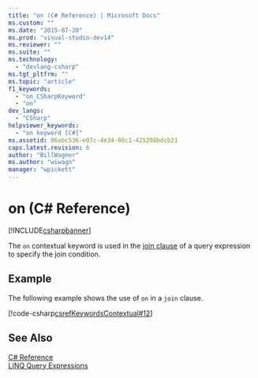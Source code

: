 ```yaml
---
title: "on (C# Reference) | Microsoft Docs"
ms.custom: ""
ms.date: "2015-07-20"
ms.prod: "visual-studio-dev14"
ms.reviewer: ""
ms.suite: ""
ms.technology: 
  - "devlang-csharp"
ms.tgt_pltfrm: ""
ms.topic: "article"
f1_keywords: 
  - "on_CSharpKeyword"
  - "on"
dev_langs: 
  - "CSharp"
helpviewer_keywords: 
  - "on keyword [C#]"
ms.assetid: 06abc536-e07c-4e34-88c1-425208bdcb21
caps.latest.revision: 6
author: "BillWagner"
ms.author: "wiwagn"
manager: "wpickett"
---
```

# on (C# Reference)
[!INCLUDE[csharpbanner](../../../includes/csharpbanner.md)]

The `on` contextual keyword is used in the [join clause](../../../csharp/language-reference/keywords/join-clause.md) of a query expression to specify the join condition.  
  
## Example  
 The following example shows the use of `on` in a `join` clause.  
  
 [!code-csharp[csrefKeywordsContextual#12](../../../snippets/csharp/VS_Snippets_VBCSharp/csrefKeywordsContextual/CS/csrefKeywordsContextual.cs#12)]  
  
## See Also  
 [C# Reference](../../../csharp/language-reference/index.md)   
 [LINQ Query Expressions](../../../csharp/programming-guide/linq-query-expressions/index.md)